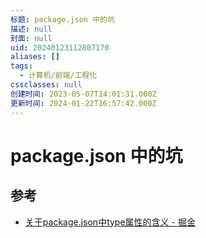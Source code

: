 ```yaml
---
标题: package.json 中的坑
描述: null
封面: null
uid: 20240123112807170
aliases: []
tags:
  - 计算机/前端/工程化
cssclasses: null
创建时间: 2023-05-07T14:01:31.000Z
更新时间: 2024-01-22T16:57:42.000Z
---
```


# package.json 中的坑

## 参考

- [关于package.json中type属性的含义 - 掘金](https://juejin.cn/post/7032278473389539365)

